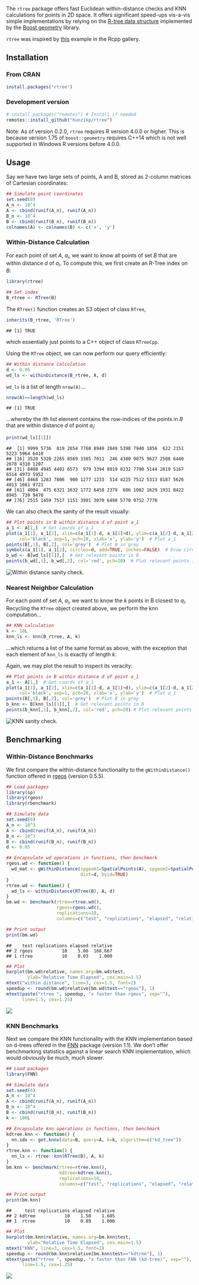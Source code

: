 
The `rtree` package offers fast Euclidean within-distance checks and KNN
calculations for points in 2D space. It offers significant speed-ups
vis-a-vis simple implementations by relying on the [R-tree data
structure](https://en.wikipedia.org/wiki/R-tree) implemented by the
[Boost
geometry](https://www.boost.org/doc/libs/1_75_0/libs/geometry/doc/html/geometry/spatial_indexes/introduction.html)
library.

`rtree` was inspired by
[this](https://gallery.rcpp.org/articles/Rtree-examples/) example in the
Rcpp gallery.

## Installation

### From CRAN

``` r
install.packages("rtree")
```

### Development version

``` r
# install.packages("remotes") # Install if needed
remotes::install_github("hunzikp/rtree")
```

Note: As of version 0.2.0, `rtree` requires R version 4.0.0 or higher.
This is because version 1.75 of `boost::geometry` requires C++14 which
is not well supported in Windows R versions before 4.0.0.

## Usage

Say we have two large sets of points, A and B, stored as 2-column
matrices of Cartesian coordinates:

``` r
## Simulate point coordinates
set.seed(0)
A_n <- 10^4
A <- cbind(runif(A_n), runif(A_n))
B_n <- 10^4
B <- cbind(runif(B_n), runif(B_n))
colnames(A) <- colnames(B) <- c('x', 'y')
```

### Within-Distance Calculation

For each point of set *A*, *a*<sub>*i*</sub>, we want to know all points
of set *B* that are within distance *d* of *a*<sub>*i*</sub>. To compute
this, we first create an R-Tree index on *B*:

``` r
library(rtree)

## Set index
B_rtree <- RTree(B)
```

The `RTree()` function creates an S3 object of class `RTree`,

``` r
inherits(B_rtree, 'RTree')
```

    ## [1] TRUE

which essentially just points to a C++ object of class `RTreeCpp`.

Using the `RTree` object, we can now perform our query efficiently:

``` r
## Within distance calculation
d <- 0.05
wd_ls <- withinDistance(B_rtree, A, d)
```

`wd_ls` is a list of length `nrow(A)`…

``` r
nrow(A)==length(wd_ls)
```

    ## [1] TRUE

…whereby the *i*th list element contains the row-indices of the points
in *B* that are within distance *d* of point *a*<sub>*i*</sub>:

``` r
print(wd_ls[[1]])
```

    ##  [1] 9999 5736  819 2654 7768 8949 2849 5398 7940 1856  622 2151 5223 5964 6410
    ## [16] 3520 5320 2265 8569 3385 7011  246 4380 9875 9627 2508 6440 2678 4310 1207
    ## [31] 8408 4945 4402 6573  979 3394 8919 8232 7790 5144 2819 5167 6514 4973 5952
    ## [46] 8468 1283 7806  900 1277 1233  514 4225 7512 5313 8187 5626 4013 1661 9721
    ## [61] 4004  475 6321 1632 1772 6458 2379  686 1082 1629 1931 8422 8945  739 9470
    ## [76] 2515 1459 7517 1151 3991 3070 6498 5770 9752 7770

We can also check the sanity of the result visually:

``` r
## Plot points in B within distance d of point a_1
a_1 <- A[1,]  # Get coords of a_1
plot(a_1[1], a_1[2], xlim=c(a_1[1]-d, a_1[1]+d), ylim=c(a_1[2]-d, a_1[2]+d), 
     col='black', asp=1, pch=20, xlab='x', ylab='y')  # Plot a_1
points(B[,1], B[,2], col='grey')  # Plot B in grey
symbols(a_1[1], a_1[2], circles=d, add=TRUE, inches=FALSE)  # Draw circle of radius d
b_wd <- B[wd_ls[[1]],]  # Get relevant points in B
points(b_wd[,1], b_wd[,2], col='red', pch=20)  # Plot relevant points in red
```

![Within distance sanity check.](man/figures/README-checkplot-1.png)

### Nearest Neighbor Calculation

For each point of set *A*, *a*<sub>*i*</sub>, we want to know the *k*
points in B closest to *a*<sub>*i*</sub>. Recycling the `RTree` object
created above, we perform the knn computation…

``` r
## KNN calculation
k <- 10L
knn_ls <- knn(B_rtree, A, k)
```

…which returns a list of the same format as above, with the exception
that each element of `knn_ls` is exactly of length *k*.

Again, we may plot the result to inspect its veracity:

``` r
## Plot points in B within distance d of point a_1
a_1 <- A[1,]  # Get coords of a_1
plot(a_1[1], a_1[2], xlim=c(a_1[1]-d, a_1[1]+d), ylim=c(a_1[2]-d, a_1[2]+d), 
     col='black', asp=1, pch=20, xlab='x', ylab='y')  # Plot a_1
points(B[,1], B[,2], col='grey')  # Plot B in grey
b_knn <- B[knn_ls[[1]],]  # Get relevant points in B
points(b_knn[,1], b_knn[,2], col='red', pch=20) # Plot relevant points in red
```

![KNN sanity check.](man/figures/README-checkplot2-1.png)

## Benchmarking

### Within-Distance Benchmarks

We first compare the within-distance functionality to the
`gWithinDistance()` function offered in
[rgeos](https://cran.r-project.org/package=rgeos) (version 0.5.5).

``` r
## Load packages
library(sp)
library(rgeos)
library(rbenchmark)

## Simulate data
set.seed(0)
A_n <- 10^3
A <- cbind(runif(A_n), runif(A_n))
B_n <- 10^3
B <- cbind(runif(B_n), runif(B_n))
d <- 0.05

## Encapsulate wd operations in functions, then benchmark
rgeos.wd <- function() {
  wd_mat <- gWithinDistance(spgeom1=SpatialPoints(A), spgeom2=SpatialPoints(B), 
                            dist=d, byid=TRUE)
}
rtree.wd <- function() {
  wd_ls <- withinDistance(RTree(B), A, d)
}
bm.wd <- benchmark(rtree=rtree.wd(),
                   rgeos=rgeos.wd(),
                   replications=10,
                   columns=c("test", "replications", "elapsed", "relative"))

## Print output
print(bm.wd)
```

    ##    test replications elapsed relative
    ## 2 rgeos           10    5.06  168.667
    ## 1 rtree           10    0.03    1.000

``` r
## Plot
barplot(bm.wd$relative, names.arg=bm.wd$test,
        ylab="Relative Time Elapsed", cex.main=1.5)
mtext("within distance", line=3, cex=1.5, font=2)
speedup <- round(bm.wd$relative[bm.wd$test=="rgeos"], 1)
mtext(paste("rtree ", speedup, "x faster than rgeos", sep=""), 
      line=1.5, cex=1.25)
```

![](man/figures/README-wd_bench-1.png)<!-- -->

### KNN Benchmarks

Next we compare the KNN functionality with the KNN implementation based
on d-trees offered in the [FNN](https://cran.r-project.org/package=FNN)
package (version 1.1). We don’t offer benchmarking statistics against a
linear search KNN implementation, which would obviously be much, much
slower.

``` r
## Load packages
library(FNN)

## Simulate data
set.seed(0)
A_n <- 10^4
A <- cbind(runif(A_n), runif(A_n))
B_n <- 10^4
B <- cbind(runif(B_n), runif(B_n))
k <- 100L

## Encapsulate knn operations in functions, then benchmark
kdtree.knn <- function() {
  nn.idx <- get.knnx(data=B, query=A, k=k, algorithm=c("kd_tree"))
}
rtree.knn <- function() {
  nn_ls <- rtree::knn(RTree(B), A, k)
}
bm.knn <- benchmark(rtree=rtree.knn(),
                    kdtree=kdtree.knn(),
                    replications=10,
                    columns=c("test", "replications", "elapsed", "relative"))

## Print output
print(bm.knn)
```

    ##     test replications elapsed relative
    ## 2 kdtree           10    1.50    1.685
    ## 1  rtree           10    0.89    1.000

``` r
## Plot
barplot(bm.knn$relative, names.arg=bm.knn$test,
        ylab="Relative Time Elapsed", cex.main=1.5)
mtext("KNN", line=3, cex=1.5, font=2)
speedup <- round(bm.knn$relative[bm.knn$test=="kdtree"], 1)
mtext(paste("rtree ", speedup, "x faster than FNN (kd-tree)", sep=""), 
      line=1.5, cex=1.25)
```

![](man/figures/README-knn_bench-1.png)<!-- -->
